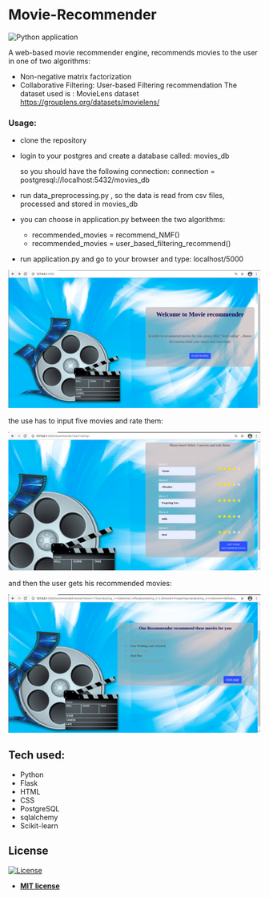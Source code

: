 # Movie-Recommender
![Python application](https://github.com/Wassouf289/Movie-Recommender/workflows/Python%20application/badge.svg)

A web-based movie recommender engine, recommends movies to the user in one of two algorithms:
  - Non-negative matrix factorization
  - Collaborative Filtering: User-based Filtering recommendation
The dataset used is : MovieLens dataset https://grouplens.org/datasets/movielens/

### Usage:
- clone the repository
- login to your postgres and create a database called: movies_db

  so you should have the following connection:  connection = postgresql://localhost:5432/movies_db
 - run data_preprocessing.py , so the data is read from csv files, processed and stored in movies_db
 - you can choose in application.py between the two algorithms:
    - recommended_movies = recommend_NMF()
    - recommended_movies = user_based_filtering_recommend()
 - run application.py and go to your browser and type: localhost/5000

<img src="static/images/main_page.png" >

the use has to input five movies and rate them:

<img src="static/images/movies_rating.png" >

and then the user gets his recommended movies:

<img src="static/images/results.png" >

## Tech used:
 - Python
 - Flask
 - HTML
 - CSS
 - PostgreSQL
 - sqlalchemy
 - Scikit-learn


## License

[![License](http://img.shields.io/:license-mit-blue.svg?style=flat-square)](http://badges.mit-license.org)

- **[MIT license](http://opensource.org/licenses/mit-license.php)**

